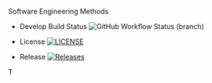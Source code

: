 Software Engineering Methods


* Develop Build Status ![GitHub Workflow Status (branch)](https://img.shields.io/github/workflow/status/AliMorabih/sem/HelloWorld-App/develop)

* License [![LICENSE](https://img.shields.io/github/license/AliMorabih/sem.svg?style=flat-square)](https://github.com/<github-username>/sem/blob/master/LICENSE)

* Release [![Releases](https://img.shields.io/github/release/AliMorabih/sem/all.svg?style=flat-square)](https://github.com/<github-username>/sem/releases)



T